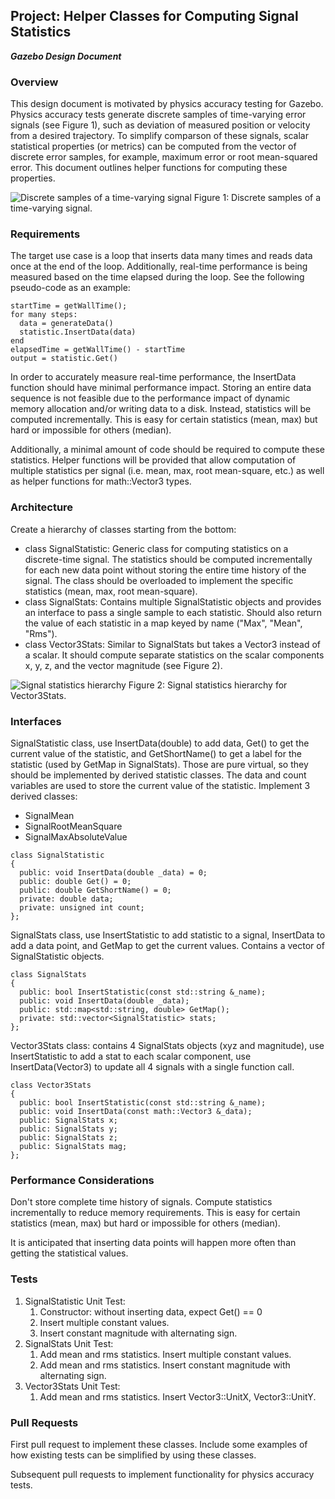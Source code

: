 ## Project: Helper Classes for Computing Signal Statistics
***Gazebo Design Document***

### Overview

This design document is motivated by physics accuracy testing for Gazebo.
Physics accuracy tests generate discrete samples of time-varying error signals (see Figure 1),
such as deviation of measured position or velocity from a desired trajectory.
To simplify comparson of these signals,
scalar statistical properties (or metrics) can be computed
from the vector of discrete error samples,
for example, maximum error or root mean-squared error.
This document outlines helper functions for computing these properties.

![Discrete samples of a time-varying signal](https://bitbucket.org/osrf/gazebo_design/raw/69d0c56c8ae18f79cdabcc40a9cedf13e51b480e/signal_stats/discrete_signal.png)
Figure 1: Discrete samples of a time-varying signal.

### Requirements

The target use case is a loop that inserts data many times and reads data once at the end of the loop.
Additionally, real-time performance is being measured based on the time elapsed during the loop.
See the following pseudo-code as an example:

~~~
startTime = getWallTime();
for many steps:
  data = generateData()
  statistic.InsertData(data)
end
elapsedTime = getWallTime() - startTime
output = statistic.Get()
~~~

In order to accurately measure real-time performance,
the InsertData function should have minimal performance impact.
Storing an entire data sequence is not feasible due to
the performance impact of dynamic memory allocation and/or
writing data to a disk.
Instead, statistics will be computed incrementally.
This is easy for certain statistics (mean, max)
but hard or impossible for others (median).

Additionally, a minimal amount of code should be required
to compute these statistics.
Helper functions will be provided that allow computation of
multiple statistics per signal
(i.e. mean, max, root mean-square, etc.)
as well as helper functions for math::Vector3 types.

### Architecture
Create a hierarchy of classes starting from the bottom:

* class SignalStatistic: Generic class for computing statistics on a discrete-time signal.
The statistics should be computed incrementally for each new data point without
storing the entire time history of the signal.
The class should be overloaded to implement the specific statistics (mean, max, root mean-square).
* class SignalStats: Contains multiple SignalStatistic objects and provides an
interface to pass a single sample to each statistic.
Should also return the value of each statistic
in a map keyed by name ("Max", "Mean", "Rms").
* class Vector3Stats: Similar to SignalStats but takes a Vector3 instead of a scalar.
It should compute separate statistics on the scalar components x, y, z,
and the vector magnitude (see Figure 2).

![Signal statistics hierarchy](https://bitbucket.org/osrf/gazebo_design/raw/69d0c56c8ae18f79cdabcc40a9cedf13e51b480e/signal_stats/signal_stats_hierarchy.png)
Figure 2: Signal statistics hierarchy for Vector3Stats.

### Interfaces
SignalStatistic class, use InsertData(double) to add data,
Get() to get the current value of the statistic,
and GetShortName() to get a label for the statistic (used by GetMap in SignalStats).
Those are pure virtual, so they should be implemented by derived statistic classes.
The data and count variables are used to store the current value of the statistic.
Implement 3 derived classes:

* SignalMean
* SignalRootMeanSquare
* SignalMaxAbsoluteValue
~~~
class SignalStatistic
{
  public: void InsertData(double _data) = 0;
  public: double Get() = 0;
  public: double GetShortName() = 0;
  private: double data;
  private: unsigned int count;
};
~~~

SignalStats class, use InsertStatistic to add statistic to a signal,
InsertData to add a data point, and GetMap to get the current values.
Contains a vector of SignalStatistic objects.
~~~
class SignalStats
{
  public: bool InsertStatistic(const std::string &_name);
  public: void InsertData(double _data);
  public: std::map<std::string, double> GetMap();
  private: std::vector<SignalStatistic> stats;
};
~~~

Vector3Stats class: contains 4 SignalStats objects (xyz and magnitude),
use InsertStatistic to add a stat to each scalar component,
use InsertData(Vector3) to update all 4 signals with a single function call.
~~~
class Vector3Stats
{
  public: bool InsertStatistic(const std::string &_name);
  public: void InsertData(const math::Vector3 &_data);
  public: SignalStats x;
  public: SignalStats y;
  public: SignalStats z;
  public: SignalStats mag;
};
~~~

### Performance Considerations
Don't store complete time history of signals.
Compute statistics incrementally to reduce memory requirements.
This is easy for certain statistics (mean, max)
but hard or impossible for others (median).

It is anticipated that inserting data points will happen more often
than getting the statistical values.

### Tests

1. SignalStatistic Unit Test:
    1. Constructor: without inserting data, expect Get() == 0
    1. Insert multiple constant values.
    1. Insert constant magnitude with alternating sign.
1. SignalStats Unit Test:
    1. Add mean and rms statistics. Insert multiple constant values.
    1. Add mean and rms statistics. Insert constant magnitude with alternating sign.
1. Vector3Stats Unit Test:
    1. Add mean and rms statistics. Insert Vector3::UnitX, Vector3::UnitY.

### Pull Requests
First pull request to implement these classes.
Include some examples of how existing tests can be simplified by using
these classes.

Subsequent pull requests to implement functionality for physics accuracy tests.
